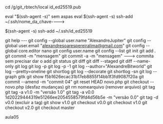 cd /g/git_rbtech/local
id_ed25519.pub

eval "$(ssh-agent -s)" sem aspas eval $(ssh-agent -s)
ssh-add ~/.ssh/nome_da_chave---->

$(ssh-agent -s)
ssh-add ~/.ssh/id_ed25519

git help ---
git config --global user.name "AlexandreJupiter"
git config --global user.email "alexandresoarespereiralima@gmail.com"
git config --global core.editor nano
git config user.name
git config --list
git init
git add .
git commit -m "mensagem"
git commit -a -m "mensagem" ---> commita sem precisar dar o add
git status
git diff
git diff --staged
git diff --name-only
git log
git log -p
git log -p -1
git log --author="AlexandreBitworld"
git log --pretty=oneline
git shortlog
git log --decorate
git shortlog -sn
git log --graph
gitk
git show f5b1626ecac31b17eb8855f14bb1f3fd9087f20a
git commit --amend -m "commit 04"
git reset HEAD novo.php
git checkout -- novo.php (desfaz mudanças)
git rm nomearquivo (remover arquivo)
git tag
git tag -a v1.0 -m "versão 1.0"
git tag -a v0.0 1d20229444319e51266ee2054558579fd4d56b5e -m "versão 0.0"
git tag -d v0.0 (excluir a tag)
git show v1.0
git checkout v0.0
git checkout v1.0
git checkout v2.0
git checkout master

aula05
